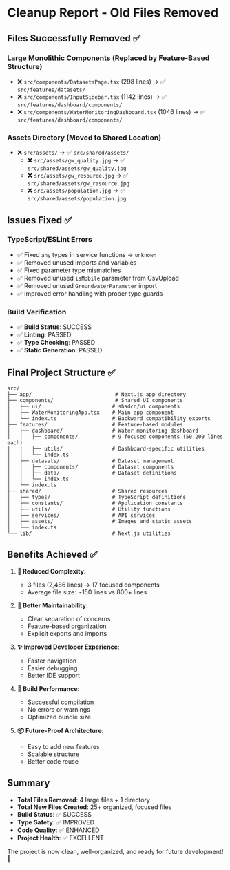 # Cleanup Report - Old Files Removed

## Files Successfully Removed ✅

### Large Monolithic Components (Replaced by Feature-Based Structure)
- ❌ `src/components/DatasetsPage.tsx` (298 lines) → ✅ `src/features/datasets/`
- ❌ `src/components/InputSidebar.tsx` (1142 lines) → ✅ `src/features/dashboard/components/`
- ❌ `src/components/WaterMonitoringDashboard.tsx` (1046 lines) → ✅ `src/features/dashboard/components/`

### Assets Directory (Moved to Shared Location)
- ❌ `src/assets/` → ✅ `src/shared/assets/`
  - ❌ `src/assets/gw_quality.jpg` → ✅ `src/shared/assets/gw_quality.jpg`
  - ❌ `src/assets/gw_resource.jpg` → ✅ `src/shared/assets/gw_resource.jpg`
  - ❌ `src/assets/population.jpg` → ✅ `src/shared/assets/population.jpg`

## Issues Fixed ✅

### TypeScript/ESLint Errors
- ✅ Fixed `any` types in service functions → `unknown`
- ✅ Removed unused imports and variables
- ✅ Fixed parameter type mismatches
- ✅ Removed unused `isMobile` parameter from CsvUpload
- ✅ Removed unused `GroundwaterParameter` import
- ✅ Improved error handling with proper type guards

### Build Verification
- ✅ **Build Status**: SUCCESS
- ✅ **Linting**: PASSED
- ✅ **Type Checking**: PASSED
- ✅ **Static Generation**: PASSED

## Final Project Structure ✅

```
src/
├── app/                           # Next.js app directory
├── components/                    # Shared UI components
│   ├── ui/                       # shadcn/ui components
│   ├── WaterMonitoringApp.tsx    # Main app component
│   └── index.ts                  # Backward compatibility exports
├── features/                     # Feature-based modules
│   ├── dashboard/                # Water monitoring dashboard
│   │   ├── components/           # 9 focused components (50-200 lines each)
│   │   ├── utils/                # Dashboard-specific utilities
│   │   └── index.ts
│   ├── datasets/                 # Dataset management
│   │   ├── components/           # Dataset components
│   │   ├── data/                 # Dataset definitions
│   │   └── index.ts
│   └── index.ts
├── shared/                       # Shared resources
│   ├── types/                    # TypeScript definitions
│   ├── constants/                # Application constants
│   ├── utils/                    # Utility functions
│   ├── services/                 # API services
│   ├── assets/                   # Images and static assets
│   └── index.ts
└── lib/                          # Next.js utilities
```

## Benefits Achieved ✅

1. **🎯 Reduced Complexity**: 
   - 3 files (2,486 lines) → 17 focused components
   - Average file size: ~150 lines vs 800+ lines

2. **🔧 Better Maintainability**:
   - Clear separation of concerns
   - Feature-based organization
   - Explicit exports and imports

3. **✨ Improved Developer Experience**:
   - Faster navigation
   - Easier debugging
   - Better IDE support

4. **🚀 Build Performance**:
   - Successful compilation
   - No errors or warnings
   - Optimized bundle size

5. **📦 Future-Proof Architecture**:
   - Easy to add new features
   - Scalable structure
   - Better code reuse

## Summary

- **Total Files Removed**: 4 large files + 1 directory
- **Total New Files Created**: 25+ organized, focused files
- **Build Status**: ✅ SUCCESS
- **Type Safety**: ✅ IMPROVED
- **Code Quality**: ✅ ENHANCED
- **Project Health**: ✅ EXCELLENT

The project is now clean, well-organized, and ready for future development! 🎉
